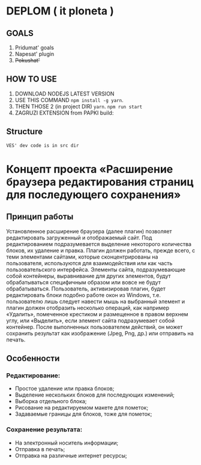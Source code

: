 # DEPLOM ( it ploneta )

## GOALS
1. Pridumat' goals
2. Napesat' plugin
3. ~~Pokushat'~~

## HOW TO USE
1. DOWNLOAD NODEJS LATEST VERSION
2. USE THIS COMMAND `npm install -g yarn`.
3. THEN THOSE 2 (in project DIR) `yarn`.
								 `npm run start`
4. ZAGRUZI EXTENSION from PAPKI build:

## Structure
	VES' dev code is in src dir
	
# Концепт проекта «Расширение браузера редактирования страниц для последующего сохранения»

## Принцип работы
Установленное расширение браузера (далее плагин) позволяет редактировать загруженный и отображаемый сайт. Под редактированием подразумевается выделение некоторого количества блоков, их удаление и правка. Плагин должен работать, прежде всего, с теми элементами сайтами, которые сконцентрированы на пользователя, используются для взаимодействия или как часть пользовательского интерфейса. Элементы сайта, подразумевающие собой контейнеры, выравнивание для других элементов, будут обрабатываться специфичным образом или вовсе не будут обрабатываться. Пользователь, активизировав плагин, будет редактировать блоки подобно работе окон из Windows, т.е. пользователю лишь следует навести мышь на выбранный элемент и плагин должен отобразить несколько операций, как например «Удалить», помеченное крестиком и размещенное в правом верхнем углу, или «Выделить», если элемент сайта подразумевает собой контейнер. После выполненных пользователем действий, он может сохранить результат как изображение (Jpeg, Png, др.) или отправить на печать. 

## Особенности

### Редактирование:
* Простое удаление или правка блоков;
* Выделение нескольких блоков для последующих изменений;
* Выборка отдельного блока;
* Рисование на редактируемом макете для пометок;
* Задаваемые границы для блоков, тоже для пометок;

### Сохранение результата:
* На электронный носитель информации;
* Отправка в печать;
* Отправка на различные интернет ресурсы;
